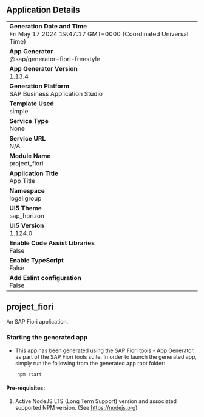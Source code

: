 ## Application Details
|               |
| ------------- |
|**Generation Date and Time**<br>Fri May 17 2024 19:47:17 GMT+0000 (Coordinated Universal Time)|
|**App Generator**<br>@sap/generator-fiori-freestyle|
|**App Generator Version**<br>1.13.4|
|**Generation Platform**<br>SAP Business Application Studio|
|**Template Used**<br>simple|
|**Service Type**<br>None|
|**Service URL**<br>N/A
|**Module Name**<br>project_fiori|
|**Application Title**<br>App Title|
|**Namespace**<br>logaligroup|
|**UI5 Theme**<br>sap_horizon|
|**UI5 Version**<br>1.124.0|
|**Enable Code Assist Libraries**<br>False|
|**Enable TypeScript**<br>False|
|**Add Eslint configuration**<br>False|

## project_fiori

An SAP Fiori application.

### Starting the generated app

-   This app has been generated using the SAP Fiori tools - App Generator, as part of the SAP Fiori tools suite.  In order to launch the generated app, simply run the following from the generated app root folder:

```
    npm start
```

#### Pre-requisites:

1. Active NodeJS LTS (Long Term Support) version and associated supported NPM version.  (See https://nodejs.org)


